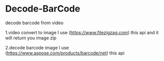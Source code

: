 # Decode-BarCode
decode barcode from video

1.video convert to image I use (https://www.filezigzag.com) this api and it will return you image zip

2.decode barcode image I use (https://www.aspose.com/products/barcode/net) this api 
